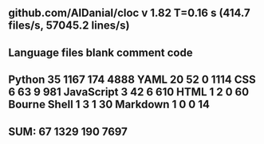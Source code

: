 github.com/AlDanial/cloc v 1.82  T=0.16 s (414.7 files/s, 57045.2 lines/s)
-------------------------------------------------------------------------------
Language                     files          blank        comment           code
-------------------------------------------------------------------------------
Python                          35           1167            174           4888
YAML                            20             52              0           1114
CSS                              6             63              9            981
JavaScript                       3             42              6            610
HTML                             1              2              0             60
Bourne Shell                     1              3              1             30
Markdown                         1              0              0             14
-------------------------------------------------------------------------------
SUM:                            67           1329            190           7697
-------------------------------------------------------------------------------
